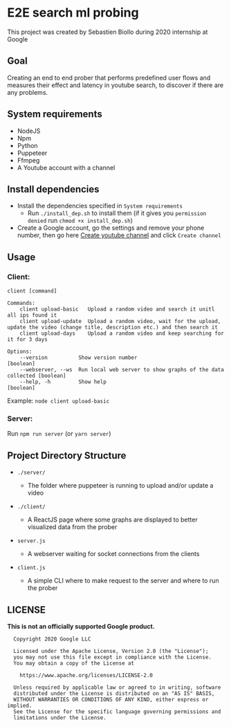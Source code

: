 E2E search ml probing
==============================================

This project was created by Sebastien Biollo during 2020 internship at Google

Goal
----

Creating an end to end prober that performs predefined user flows and measures their effect and latency in youtube search, to discover if there are any problems.

System requirements
------------------------

* NodeJS
* Npm
* Python
* Puppeteer
* Ffmpeg
* A Youtube account with a channel

Install dependencies
--------------------

- Install the dependencies specified in `System requirements`
  - Run `./install_dep.sh` to install them (if it gives you `permission denied` run `chmod +x install_dep.sh`)
- Create a Google account, go the settings and remove your phone number, then go here [Create youtube channel](https://www.youtube.com/create_channel?next=https%3A%2F%2Fstudio.youtube.com%2F) and click `Create channel`

Usage
-----

### Client:
```
client [command]

Commands:
    client upload-basic   Upload a random video and search it unitl all ips found it
    client upload-update  Upload a random video, wait for the upload, update the video (change title, description etc.) and then search it
    client upload-days    Upload a random video and keep searching for it for 3 days

Options:
    --version          Show version number                               		 [boolean]
    --webserver, --ws  Run local web server to show graphs of the data collected [boolean]
    --help, -h         Show help                                         		 [boolean]
```
Example: `node client upload-basic`

### Server:

Run `npm run server` (or `yarn server`)

Project Directory Structure
---------------------------

* `./server/`
  * The folder where puppeteer is running to upload and/or update a video

* `./client/`
  * A ReactJS page where some graphs are displayed to better visualized data from the prober

* `server.js`
  * A webserver waiting for socket connections from the clients

* `client.js`
  * A simple CLI where to make request to the server and where to run the prober


## LICENSE

**This is not an officially supported Google product.**

```
  Copyright 2020 Google LLC

  Licensed under the Apache License, Version 2.0 (the "License");
  you may not use this file except in compliance with the License.
  You may obtain a copy of the License at

    https://www.apache.org/licenses/LICENSE-2.0

  Unless required by applicable law or agreed to in writing, software
  distributed under the License is distributed on an "AS IS" BASIS,
  WITHOUT WARRANTIES OR CONDITIONS OF ANY KIND, either express or implied.
  See the License for the specific language governing permissions and
  limitations under the License.
```